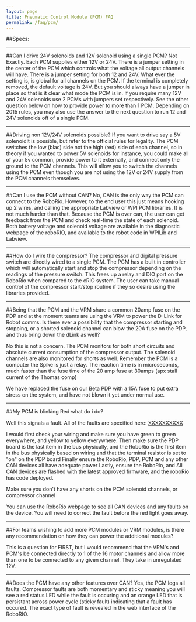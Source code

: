 ```yaml
---
layout: page
title: Pneumatic Control Module (PCM) FAQ
permalink: /faq/pcm/
---
```


##Specs:


---


##Can I drive 24V solenoids and 12V solenoid using a single PCM?
Not Exactly. Each PCM supplies either 12V or 24V. There is a jumper setting in the center of the PCM which controls what the voltage all output channels will have. There is a jumper setting for both 12 and 24V. What ever the setting is, is global for all channels on the PCM. If the terminal is completely removed, the default voltage is 24V. But you should always have a jumper in place so that is it clear what mode the PCM is in. If you require many 12V and 24V solenoids use 2 PCMs with jumpers set respectively. See the other question below on how to provide power to more than 1 PCM. Depending on 2015 rules, you may also use the answer to the next question to run 12 and 24V solenoids off of a single PCM. 

---

##Driving non 12V/24V solenoids possible?
If you want to drive say a 5V solenoidIt is possible, but refer to the official rules for legality. The PCM switches the low (blac) side not the high (red) side of each channel, so in theory if you wanted to power 5V solenoids for instance, you could make all of your 5v common, provide power to it externally, and connect only the ground to the PCM channels. This will allow you to switch the channels using the PCM even though you are not using the 12V or 24V supply from the PCM channels themselves.

---

##Can I use the PCM without CAN?
No, CAN is the only way the PCM can connect to the RoboRio. However, to the end user this just means hooking up 2 wires, and calling the appropriate Labview or WPI PCM libraries. It is not much harder than that. Because the PCM is over can, the user can get feedback from the PCM and check real-time the state of each solenoid. Both battery voltage and solenoid voltage are available in the diagnostic webpage of the roboRIO, and available to the 
robot code in WPILib and Labview.

---

##How do I wire the compressor? 
The compressor and digital pressure switch are directly wired to a single PCM. The PCM has a built in controller which will automatically start and stop the compressor depending on the readings of the pressure switch. This frees up a relay and DIO port on the RoboRio when compared to the cRIO system. The user can take manual control of the compressor start/stop routine if they so desire using the libraries provided. 

---

##Being that the PCM and the VRM share a common 20amp fuse on the PDP and at the moment teams are using the VRM to 
power the D-Link for Robot comms. Is there ever a possibility that the compressor starting and stopping, or a shorted 
solenoid channel can blow the 20A fuse on the PDP, and thus bring down the dLink as well?

No this is not a concern.  The PCM monitors for both short circuits and 
absolute current consumption of the compressor output.  The solenoid 
channels are also monitored for shorts as well.  Remember the PCM is a 
computer the Spike is just a relay.  The reaction time is in microseconds, 
much faster than the fuse time of the 20 amp fuse at 30amps (apx stall 
current of the Thomas comp)

We have replaced the fuse on our Beta PDP with a 15A fuse to put extra stress on the system, and have not blown it yet under normal use. 

---

##My PCM is blinking Red what do i do?

Well this signals a fault. All of the faults are specified here: [XXXXXXXXXX]()

I would first check your wiring and make sure you have green to green everywhere, and yellow to yellow everywhere. 
Then make sure the PDP board is the last item in the bus physically, and the RoboRio is the first item in the bus physically based on wiring and that the terminal resistor is set to "on" on the PDP board
Finally ensure the RoboRio, PDP, PCM and any other CAN devices all have adequate power
Lastly, ensure the RoboRio, and All CAN devices are flashed with the latest approved firmware, and the roboRio has code deployed.

Make sure you don't have any shorts on the PCM solenoid channels, or compressor channel

You can use the RoboRio webpage to see all CAN devices and any faults on the device. You will need to correct the fault before the red light goes away.

---

##For teams wishing to add more PCM modules or VRM modules, is there any recommendation on how they can power the 
additional modules?

This is a question for FIRST, but I would recommend that the VRM's and PCM's 
be connected directly to 1 of the 16 motor channels and allow more than one 
to be connected to any given channel. They take in unregulated 12V.

---

##Does the PCM have any other features over CAN?
Yes,  the PCM logs all faults.  Compressor faults are both momentary and 
sticky meaning you will see a red status LED while the fault is occuring and 
an orange LED that is persistant across power cycle (sticky fault) 
indicating that a fault has occured.  The exact type of fault is revealed in 
the web interface of the RoboRIO.
